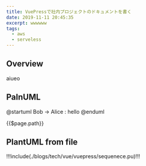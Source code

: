 ```yaml
---
title: VuePressで社内プロジェクトのドキュメントを書く
date: 2019-11-11 20:45:35
excerpt: wwwwww
tags:
  - aws
  - serveless
---
```


## Overview
aiueo

## PalnUML
@startuml
Bob -> Alice : hello
@enduml

{{$page.path}}

## PlantUML from file
!!!include(./blogs/tech/vue/vuepress/sequenece.pu)!!!


